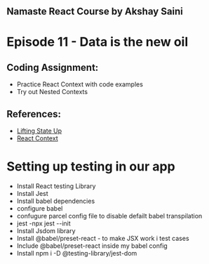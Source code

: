 ## Namaste React Course by Akshay Saini

# Episode 11 - Data is the new oil

## Coding Assignment:

- Practice React Context with code examples
- Try out Nested Contexts

## References:

- [Lifting State Up](https://react.dev/learn/sharing-state-between-components#lifting-state-up-by-example)
- [React Context](https://react.dev/reference/react/useContext)

# Setting up testing in our app

- Install React testing Library
- Install Jest
- Install babel dependencies
- configure babel
- confugure parcel config file to disable defailt babel transpilation
- jest -npx jest --init
- Install Jsdom library
- Install @babel/preset-react - to make JSX work i  test cases  
- Include @babel/preset-react inside my babel config
- Install npm i -D @testing-library/jest-dom 














<!-- _ _ => dunder -->

